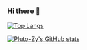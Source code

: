 ### Hi there 👋

[![Top Langs](https://github-readme-stats.vercel.app/api/top-langs/?username=Pluto-Zy)](https://github.com/anuraghazra/github-readme-stats)

[![Pluto-Zy's GitHub stats](https://github-readme-stats.vercel.app/api?username=Pluto-Zy)](https://github.com/anuraghazra/github-readme-stats)
<!--
**Pluto-Zy/Pluto-Zy** is a ✨ _special_ ✨ repository because its `README.md` (this file) appears on your GitHub profile.

Here are some ideas to get you started:

- 🔭 I’m currently working on ...
- 🌱 I’m currently learning ...
- 👯 I’m looking to collaborate on ...
- 🤔 I’m looking for help with ...
- 💬 Ask me about ...
- 📫 How to reach me: ...
- 😄 Pronouns: ...
- ⚡ Fun fact: ...
-->
